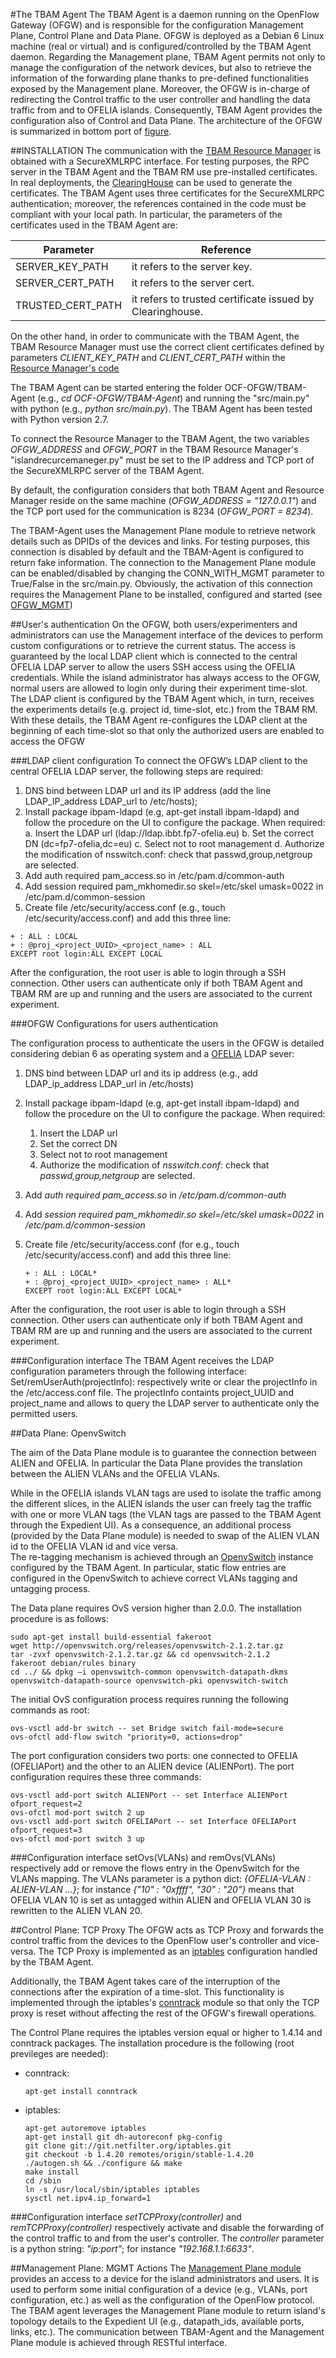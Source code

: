 #The TBAM Agent
The TBAM Agent is a daemon running on the OpenFlow Gateway (OFGW) and is responsible for the configuration Management Plane, Control Plane and Data Plane. OFGW is deployed as a Debian 6 Linux machine (real or virtual) and is configured/controlled by the TBAM Agent daemon. Regarding the Management plane, TBAM Agent permits not only to manage the configuration of the network devices, but also to retrieve the information of the forwarding plane thanks to pre-defined functionalities exposed by the Management plane. Moreover, the OFGW is in-charge of redirecting the Control traffic to the user controller and handling the data traffic from and to OFELIA islands. Consequently, TBAM Agent provides the configuration also of Control and Data Plane. The architecture of the OFGW is summarized in bottom port of [figure](https://wiki.man.poznan.pl/alien/img_auth.php/a/a4/Work_distribution.png).

##INSTALLATION
The communication with the [TBAM Resource Manager](https://github.com/fp7-alien/OCF-TBAM/blob/master/TBAM-RM/README.md#tbam-resource-manager) is obtained with a SecureXMLRPC interface. 
For testing purposes, the RPC server in the TBAM Agent and the TBAM RM use pre-installed certificates. In real deployments, the [ClearingHouse](http://www.eict.de/c-bas) can be used to generate the certificates. The TBAM Agent uses three certificates for the SecureXMLRPC authentication; moreover, the references contained in the code must be compliant with your local path. In particular, the parameters of the certificates used in the TBAM Agent are:

Parameter | Reference
------------- | -------------
SERVER_KEY_PATH | it refers to the server key.
SERVER_CERT_PATH |  it refers to the server cert. 
TRUSTED_CERT_PATH | it refers to trusted certificate issued by Clearinghouse.

On the other hand, in order to communicate with the TBAM Agent, the TBAM Resource Manager must use the correct client certificates defined by parameters *CLIENT_KEY_PATH* and *CLIENT_CERT_PATH* within the [Resource Manager's code](https://github.com/fp7-alien/OCF-TBAM)

The TBAM Agent can be started entering the folder OCF-OFGW/TBAM-Agent (e.g., *cd OCF-OFGW/TBAM-Agent*) and running the "src/main.py" with python (e.g., *python src/main.py*). The TBAM Agent has been tested with Python version 2.7.

To connect the Resource Manager to the TBAM Agent, the two variables *OFGW_ADDRESS* and *OFGW_PORT* in the TBAM Resource Manager's "islandrecurcemaneger.py" must be set to the IP address and TCP port of the SecureXMLRPC server of the TBAM Agent. 

By default, the configuration considers that both TBAM Agent and Resource Manager reside on the same machine (*OFGW_ADDRESS = "127.0.0.1"*) and the TCP port used for the communication is 8234 (*OFGW_PORT = 8234*).

The TBAM-Agent uses the Management Plane module to retrieve network details such as DPIDs of the devices and links. For testing purposes, this connection is disabled by default and the TBAM-Agent is configured to return fake information.  The connection to the Management Plane module can be enabled/disabled by changing the CONN_WITH_MGMT parameter to True/False in the src/main.py. Obviously, the activation of this connection requires the Management Plane to be installed, configured and started (see [OFGW_MGMT](https://github.com/fp7-alien/OCF-OFGW/tree/master/ofgw_mngt))

##User's authentication
On the OFGW, both users/experimenters and administrators can use the Management interface of the devices to perform custom configurations or to retrieve the current status. The access is guaranteed by the local LDAP client which is connected to the central OFELIA LDAP server to allow the users SSH access using the OFELIA credentials. While the island administrator has always access to the OFGW, normal users are allowed to login only during their experiment time-slot. The LDAP client is configured by the TBAM Agent which, in turn, receives the experiments details (e.g. project id, time-slot, etc.) from the TBAM RM. With these details, the TBAM Agent re-configures the 
LDAP client at the beginning of each time-slot so that only the authorized users are enabled to access the OFGW

###LDAP client configuration
To connect the OFGW’s LDAP client to the central OFELIA LDAP server, the following steps are required:
1. DNS bind between LDAP url and its IP address (add the line LDAP_IP_address LDAP_url to
/etc/hosts);
2. Install package ibpam-ldapd (e.g, apt-get install ibpam-ldapd) and follow the procedure on the 
UI to configure the package. When required:
a. Insert the LDAP url (ldap://ldap.ibbt.fp7-ofelia.eu)
b. Set the correct DN (dc=fp7-ofelia,dc=eu)
c. Select not to root management
d. Authorize the modification of nsswitch.conf: check that passwd,group,netgroup are 
selected.
3. Add auth required pam_access.so in /etc/pam.d/common-auth
4. Add session required pam_mkhomedir.so skel=/etc/skel umask=0022 in 
/etc/pam.d/common-session
5. Create file /etc/security/access.conf (e.g., touch /etc/security/access.conf) and add 
this three line: 

```
+ : ALL : LOCAL 
+ : @proj_<project_UUID>_<project_name> : ALL
EXCEPT root login:ALL EXCEPT LOCAL
```
After the configuration, the root user is able to login through a SSH connection. Other users can authenticate only if both 
TBAM Agent and TBAM RM are up and running and the users are associated to the current experiment. 

###OFGW Configurations for users authentication

The configuration process to authenticate the users in the OFGW is detailed considering debian 6 as operating system and a [OFELIA](https://github.com/fp7-ofelia/ocf/wiki/Overview) LDAP sever:

1. DNS bind between LDAP url and its ip address (e.g., add LDAP_ip_address LDAP_url in /etc/hosts)
2.	Install package ibpam-ldapd (e.g, apt-get install ibpam-ldapd) and follow the procedure on the UI to configure the package. When required:
	1. Insert the LDAP url
	2. Set the correct DN
	3. Select not to root management
	4. Authorize the modification of *nsswitch.conf*: check that *passwd,group,netgroup* are selected.
3. Add *auth required    pam_access.so* in */etc/pam.d/common-auth*
4. Add *session     required      pam_mkhomedir.so skel=/etc/skel umask=0022* in */etc/pam.d/common-session*
5. Create file /etc/security/access.conf (for e.g., touch /etc/security/access.conf) and add this three line: <br> 

	```
	+ : ALL : LOCAL*
	+ : @proj_<project_UUID>_<project_name> : ALL*
	EXCEPT root login:ALL EXCEPT LOCAL*
	```
After the configuration, the root user is able to login through a SSH connection. Other users can authenticate only if both TBAM Agent and TBAM RM are up and running and the users are associated to the current experiment.
 
###Configuration interfaceThe TBAM Agent receives the LDAP configuration parameters through the following interface:Set/remUserAuth(projectInfo): respectively write or clear the projectInfo in the /etc/access.conf file. The projectInfo containts project_UUID and project_name and allows to query the LDAP server to authenticate only the permitted users.


##Data Plane: OpenvSwitch

The aim of the Data Plane module is to guarantee the connection between ALIEN and OFELIA. In particular the Data Plane provides the translation between the ALIEN VLANs and the OFELIA VLANs. 

While in the OFELIA islands VLAN tags are used to isolate the traffic among the different slices, in the ALIEN islands the user can freely tag the traffic with one or more VLAN tags (the VLAN tags are passed to the TBAM Agent through the Expedient UI). As a consequence, an additional process (provided by the Data Plane module) is needed to  swap of the ALIEN VLAN id to the OFELIA VLAN id and vice versa. <br>
The re-tagging mechanism is achieved through an [OpenvSwitch](http://openvswitch.org) instance configured by the TBAM Agent. In particular, static flow entries are configured in the OpenvSwitch to achieve correct VLANs tagging and untagging process. 

The Data plane requires  OvS version higher than 2.0.0. The installation procedure is as follows: 

```
sudo apt-get install build-essential fakeroot
wget http://openvswitch.org/releases/openvswitch-2.1.2.tar.gz
tar -zvxf openvswitch-2.1.2.tar.gz && cd openvswitch-2.1.2
fakeroot debian/rules binary
cd ../ && dpkg –i openvswitch-common openvswitch-datapath-dkms openvswitch-datapath-source openvswitch-pki openvswitch-switch
```
The initial OvS configuration process requires running the following commands as root:

```
ovs-vsctl add-br switch -- set Bridge switch fail-mode=secure
ovs-ofctl add-flow switch "priority=0, actions=drop"
```
The port configuration considers two ports: one connected to OFELIA (OFELIAPort) and the other to an ALIEN device  (ALIENPort). The port configuration requires these three commands:

```
ovs-vsctl add-port switch ALIENPort -- set Interface ALIENPort ofport_request=2
ovs-ofctl mod-port switch 2 up
ovs-vsctl add-port switch OFELIAPort -- set Interface OFELIAPort ofport_request=3
ovs-ofctl mod-port switch 3 up
```

###Configuration interface
setOvs(VLANs) and remOvs(VLANs) respectively add or remove the flows entry in the OpenvSwitch for the VLANs mapping. The VLANs parameter is a python dict: *{OFELIA-VLAN : ALIEN-VLAN ...}*; for instance *{"10" : "0xffff", "30" : "20"}* means that OFELIA VLAN 10 is set as untagged within ALIEN and OFELIA VLAN 30 is rewritten to the ALIEN VLAN 20. 

##Control Plane: TCP Proxy
The OFGW acts as TCP Proxy and forwards the control traffic from the devices to the OpenFlow user's controller and vice-versa. The TCP Proxy is implemented as an [iptables](http://www.netfilter.org/projects/iptables/index.html) configuration handled by the TBAM Agent. 

Additionally, the TBAM Agent takes care of the interruption of the connections after the expiration of a time-slot. This functionality is implemented through the iptables's [conntrack](http://www.netfilter.org/projects/conntrack-tools/index.html) module so that only the TCP proxy is reset without affecting the rest of the OFGW's firewall operations.

The Control Plane requires the iptables version equal or higher to 1.4.14 and conntrack packages. The installation procedure is the following (root previleges are needed):
- conntrack:
	```	apt-get install conntrack	```
- iptables:
	```
	apt-get autoremove iptables	apt-get install git dh-autoreconf pkg-config 
	git clone git://git.netfilter.org/iptables.git	git checkout -b 1.4.20 remotes/origin/stable-1.4.20	./autogen.sh && ./configure && make	make install	cd /sbin	ln -s /usr/local/sbin/iptables iptables 	sysctl net.ipv4.ip_forward=1	```
###Configuration interface
*setTCPProxy(controller)* and *remTCPProxy(controller)* respectively activate and disable the forwarding of the control traffic to and from the user's controller. The *controller* parameter is a python string: *"ip:port"*; for instance *"192.168.1.1:6633"*.


##Management Plane: MGMT Actions
The [Management Plane module](https://github.com/fp7-alien/OCF-OFGW/tree/master/ofgw_mngt) provides an access to a device for the island administrators and users. It is used to perform some initial configuration of a device (e.g., VLANs, port configuration, etc.) as well as the configuration of the OpenFlow protocol. The TBAM agent leverages the Management Plane module to return island's topology details to the Expedient UI (e.g., datapath_ids, available ports, links, etc.). The communication between TBAM-Agent and the Management Plane module is achieved through RESTful interface.


	